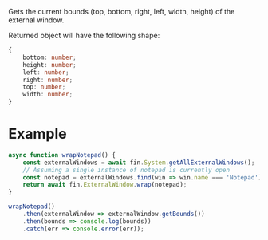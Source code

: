 Gets the current bounds (top, bottom, right, left, width, height) of the external window.

Returned object will have the following shape:
```ts
{
    bottom: number;
    height: number;
    left: number;
    right: number;
    top: number;
    width: number;
}
```

# Example
```js
async function wrapNotepad() {
    const externalWindows = await fin.System.getAllExternalWindows();
    // Assuming a single instance of notepad is currently open
    const notepad = externalWindows.find(win => win.name === 'Notepad');
    return await fin.ExternalWindow.wrap(notepad);
}

wrapNotepad()
    .then(externalWindow => externalWindow.getBounds())
    .then(bounds => console.log(bounds))
    .catch(err => console.error(err));
```

